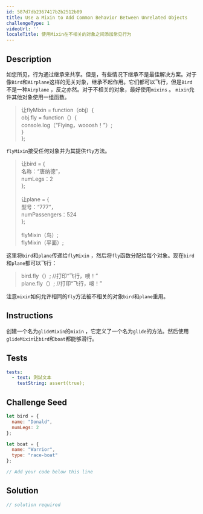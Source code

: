 ```yaml
---
id: 587d7db2367417b2b2512b89
title: Use a Mixin to Add Common Behavior Between Unrelated Objects
challengeType: 1
videoUrl: ''
localeTitle: 使用Mixin在不相关的对象之间添加常见行为
---
```


## Description
<section id="description">如您所见，行为通过继承来共享。但是，有些情况下继承不是最佳解决方案。对于像<code>Bird</code>和<code>Airplane</code>这样的无关对象，继承不起作用。它们都可以飞行，但是<code>Bird</code>不是一种<code>Airplane</code> ，反之亦然。对于不相关的对象，最好使用<code>mixins</code> 。 <code>mixin</code>允许其他对象使用一组函数。 <blockquote>让flyMixin = function（obj）{ <br> obj.fly = function（）{ <br> console.log（“Flying，wooosh！”）; <br> } <br> }; </blockquote> <code>flyMixin</code>接受任何对象并为其提供<code>fly</code>方法。 <blockquote>让bird = { <br>名称：“唐纳德”， <br> numLegs：2 <br> }; <br><br>让plane = { <br>型号：“777”， <br> numPassengers：524 <br> }; <br><br> flyMixin（鸟）; <br> flyMixin（平面）; </blockquote>这里将<code>bird</code>和<code>plane</code>传递给<code>flyMixin</code> ，然后将<code>fly</code>函数分配给每个对象。现在<code>bird</code>和<code>plane</code>都可以飞行： <blockquote> bird.fly（）; //打印“飞行，嗖！” <br> plane.fly（）; //打印“飞行，嗖！” </blockquote>注意<code>mixin</code>如何允许相同的<code>fly</code>方法被不相关的对象<code>bird</code>和<code>plane</code>重用。 </section>

## Instructions
<section id="instructions">创建一个名为<code>glideMixin</code>的<code>mixin</code> ，它定义了一个名为<code>glide</code>的方法。然后使用<code>glideMixin</code>让<code>bird</code>和<code>boat</code>都能够滑行。 </section>

## Tests
<section id='tests'>

```yml
tests:
  - text: 測試文本
    testString: assert(true);

```

</section>

## Challenge Seed
<section id='challengeSeed'>

<div id='js-seed'>

```js
let bird = {
  name: "Donald",
  numLegs: 2
};

let boat = {
  name: "Warrior",
  type: "race-boat"
};

// Add your code below this line

```

</div>



</section>

## Solution
<section id='solution'>

```js
// solution required
```
</section>
